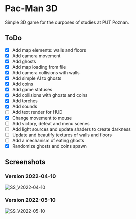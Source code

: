 Pac-Man 3D
============
Simple 3D game for the ourposes of studies at PUT Poznan.

ToDo
----------
- [X] Add map elements: walls and floors
- [X] Add camera movement
- [X] Add ghosts
- [X] Add map loading from file
- [X] Add camera collisions with walls
- [X] Add simple AI to ghosts
- [X] Add coins
- [X] Add game statuses
- [X] Add collisions with ghosts and coins
- [X] Add torches
- [X] Add sounds
- [ ] Add text render for HUD
- [X] Change movement to mouse
- [ ] Add victory, defeat and menu scenes
- [ ] Add light sources and update shaders to create darkness
- [ ] Update and beautify textures of walls and floors
- [ ] Add a mechanism of eating ghosts
- [X] Randomize ghosts and coins spawn

Screenshots
----------

### Version 2022-04-10
![SS_V2022-04-10](https://i.imgur.com/jz99ARk.jpeg)

### Version 2022-05-10
![SS_V2022-05-10](https://i.imgur.com/9NAV8Qs.png)
